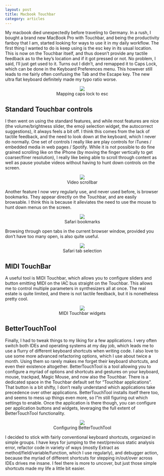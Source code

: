 ```yaml
---
layout: post
title: Macbook Touchbar
category: articles
---
```


My macbook died unexpectedly before traveling to Germany. In a rush, I bought a brand new MacBook Pro with Touchbar, and being the productivity fanboy that I am, started looking for ways to use it in my daily workflow. The first thing I wanted to do is keep using is the esc key in its usual location. This is now on the Touchbar itself, and thus doesn’t provide any tactile feedback as to the key’s location and if it got pressed or not. No problem, I said, I’ll just get used to it. Turns out I didn’t, and remapped it to Caps Lock, which can be done in the Keyboard Preferences menu. This however still leads to me fairly often confusing the Tab and the Escape key. The new ultra flat keyboard definitely made my typo ratio worse.


<div align="center"><figure>
     <a href="{{site.url}}/{{site.baseurl}}/figs/2017-08-15--touchbar/Pasted_Image_8_15_17__12_08_PM.png" class="image-popup">
     <img src="{{site.url}}/{{site.baseurl}}/figs/2017-08-15--touchbar/Pasted_Image_8_15_17__12_08_PM.png">
     </a>
     <figcaption>Mapping caps lock to esc</figcaption>
</figure>
</div>

## Standard Touchbar controls

I then went on using the standard features, and while most features are nice (the volume/brightness slider, the emoji selection widget, the autocorrect suggestions), it always feels a bit off. I think this comes from the lack of tactile feedback, and the need to look down at the keyboard, which I never do normally. One set of controls I really like are play controls for iTunes / embedded media in web pages / Spotify. While it is not possible to do fine grained scrolling like on the iPhone (by moving the finger vertically to get coarser/finer resolution), I really like being able to scroll through content as well as pause youtube videos without having to hunt down controls on the screen. 


<div align="center"><figure>
     <a href="{{site.url}}/{{site.baseurl}}/figs/2017-08-15--touchbar/PastedGraphic2.png" class="image-popup">
     <img src="{{site.url}}/{{site.baseurl}}/figs/2017-08-15--touchbar/PastedGraphic2.png">
     </a>
     <figcaption>Video scrollbar</figcaption>
</figure>
</div>

Another feature I now very regularly use, and never used before, is browser bookmarks. They appear directly on the Touchbar, and are easily browsable. I think this is because it alleviates the need to use the mouse to hunt down menus on the screen.


<div align="center"><figure>
     <a href="{{site.url}}/{{site.baseurl}}/figs/2017-08-15--touchbar/PastedGraphic.png" class="image-popup">
     <img src="{{site.url}}/{{site.baseurl}}/figs/2017-08-15--touchbar/PastedGraphic.png">
     </a>
     <figcaption>Safari bookmarks</figcaption>
</figure>
</div>

Browsing through open tabs in the current browser window, provided you don’t have too many open, is also quite useful.


<div align="center"><figure>
     <a href="{{site.url}}/{{site.baseurl}}/figs/2017-08-15--touchbar/PastedGraphic1.png" class="image-popup">
     <img src="{{site.url}}/{{site.baseurl}}/figs/2017-08-15--touchbar/PastedGraphic1.png">
     </a>
     <figcaption>Safari tab selection</figcaption>
</figure>
</div>

## MIDI TouchBar

A useful tool is MIDI Touchbar, which allows you to configure sliders and button emitting MIDI on the IAC bus straight on the Touchbar. This allows me to control multiple parameters in synthesizers all at once. The real estate is quite limited, and there is not tactile feedback, but it is nonetheless pretty cool.


<div align="center"><figure>
     <a href="{{site.url}}/{{site.baseurl}}/figs/2017-08-15--touchbar/PastedGraphic3.png" class="image-popup">
     <img src="{{site.url}}/{{site.baseurl}}/figs/2017-08-15--touchbar/PastedGraphic3.png">
     </a>
     <figcaption>MIDI Touchbar widgets</figcaption>
</figure>
</div>

## BetterTouchTool

Finally, I had to tweak things to my liking for a few applications. I very often switch both IDEs and operating systems at my day job, which leads me to use a flurry of different keyboard shortcuts when writing code. I also love to use some more advanced refactoring options, which I use about twice a month. Using them so rarely makes me forget their keyboard shortcuts, and even their existence altogether. BetterTouchTool is a tool allowing you to configure a myriad of options and shortcuts and gestures on your keyboard, mouse, trackpad, Magic Mouse, and now also the Touchbar. There is a dedicated space in the Touchbar default set for “Touchbar applications”. That button is a bit shifty, I don’t really understand which applications take precedence over other applications. BetterTouchTool installs itself there too, and seems to mess up things even more, so I”m still figuring out which settings to enable. Once the application is there though, you can configure per application buttons and widgets, leveraging the full extent of BetterTouchTool functionality.


<div align="center"><figure>
     <a href="{{site.url}}/{{site.baseurl}}/figs/2017-08-15--touchbar/PastedGraphic5.png" class="image-popup">
     <img src="{{site.url}}/{{site.baseurl}}/figs/2017-08-15--touchbar/PastedGraphic5.png">
     </a>
     <figcaption>Configuring BetterTouchTool</figcaption>
</figure>
</div>

I decided to stick with fairly conventional keyboard shortcuts, organized in simple groups. I have keys for jumping to the next/previous static analysis error, refactor code in variety of ways (mostly Extract as method/field/variable/function, which I use regularly), and debugger action, because the myriad of different shortcuts for stepping in/out/over across IDEs drives me insane. I feel there is more to uncover, but just those simple shortcuts made my life a little bit easier.
